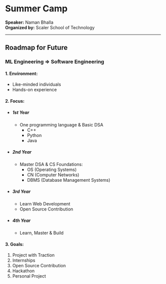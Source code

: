 # Summer Camp

**Speaker:** Naman Bhalla  
**Organized by:** Scaler School of Technology

---

## Roadmap for Future

### ML Engineering => Software Engineering

#### 1. Environment:
- Like-minded individuals
- Hands-on experience

#### 2. Focus:
- ##### 1st Year
  - One programming language & Basic DSA
    - C++
    - Python
    - Java

- ##### 2nd Year
  - Master DSA & CS Foundations:
    - OS (Operating Systems)
    - CN (Computer Networks)
    - DBMS (Database Management Systems)

- ##### 3rd Year
    - Learn Web Development
    - Open Source Contribution

- ##### 4th Year
    - Learn, Master & Build

#### 3. Goals:
1. Project with Traction
2. Internships
3. Open Source Contribution
4. Hackathon
5. Personal Project
